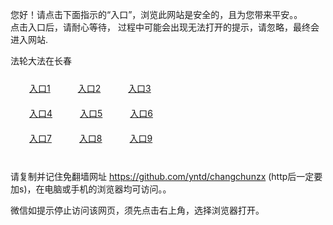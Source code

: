 您好！请点击下面指示的“入口”，浏览此网站是安全的，且为您带来平安。。 <br/>
点击入口后，请耐心等待， 过程中可能会出现无法打开的提示，请忽略，最终会进入网站. </br>

法轮大法在长春<br/>
<div style="padding:10px"><a style="margin:20px" target="_blank" href="https://d6cbo34uuqrxz.cloudfront.net/2Qpsp?ztgqd" id="ccLink1" rel="nofollow">入口1</a> <a target="_blank" style="margin:20px" href="https://d3fk8edysalxlo.cloudfront.net/2Qpsp?gflzpbd" id="ccLink2" rel="nofollow">入口2</a> <a style="margin:20px" target="_blank" href="https://d37111cam6jsrz.cloudfront.net/2Qpsp?wcxblild" id="ccLink3" rel="nofollow">入口3</a></div>

<div style="padding:10px" ><a style="margin:20px" target="_blank" href="https://d6cbo34uuqrxz.cloudfront.net/2Qpsp?ztgqd" id="ccLink4" rel="nofollow">入口4</a> <a style="margin:20px" href="https://d3fk8edysalxlo.cloudfront.net/2Qpsp?gflzpbd" target="_blank" id="ccLink5" rel="nofollow">入口5</a> <a style="margin:20px" href="https://d37111cam6jsrz.cloudfront.net/2Qpsp?wcxblild" target="_blank" id="ccLink6" rel="nofollow">入口6</a></div>

<div style="padding:10px"><a style="margin:20px" target="_blank" href="https://d6cbo34uuqrxz.cloudfront.net/2Qpsp?ztgqd" id="ccLink7" rel="nofollow">入口7</a> <a style="margin:20px" href="https://d3fk8edysalxlo.cloudfront.net/2Qpsp?gflzpbd" target="_blank" id="ccLink8" rel="nofollow">入口8</a> <a style="margin:20px" target="_blank" href="https://d37111cam6jsrz.cloudfront.net/2Qpsp?wcxblild" id="ccLink9" rel="nofollow">入口9</a></div>

<br/>



请复制并记住免翻墙网址 https://github.com/yntd/changchunzx (http后一定要加s)，在电脑或手机的浏览器均可访问。。<br/>

微信如提示停止访问该网页，须先点击右上角，选择浏览器打开。
